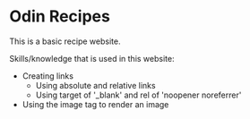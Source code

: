 # Odin Recipes

This is a basic recipe website.

Skills/knowledge that is used in this website:
- Creating links
    - Using absolute and relative links
    - Using target of '_blank' and rel of 'noopener noreferrer'
- Using the image tag to render an image